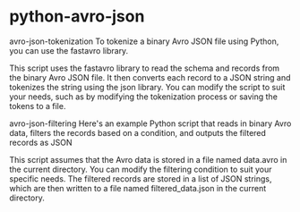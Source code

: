 # python-avro-json

avro-json-tokenization
To tokenize a binary Avro JSON file using Python, you can use the fastavro library.

This script uses the fastavro library to read the schema and records from the binary Avro JSON file. It then converts each record to a JSON string and tokenizes the string using the json library. You can modify the script to suit your needs, such as by modifying the tokenization process or saving the tokens to a file.


avro-json-filtering
Here's an example Python script that reads in binary Avro data, filters the records based on a condition, and outputs the filtered records as JSON

This script assumes that the Avro data is stored in a file named data.avro in the current directory. You can modify the filtering condition to suit your specific needs. The filtered records are stored in a list of JSON strings, which are then written to a file named filtered_data.json in the current directory.
